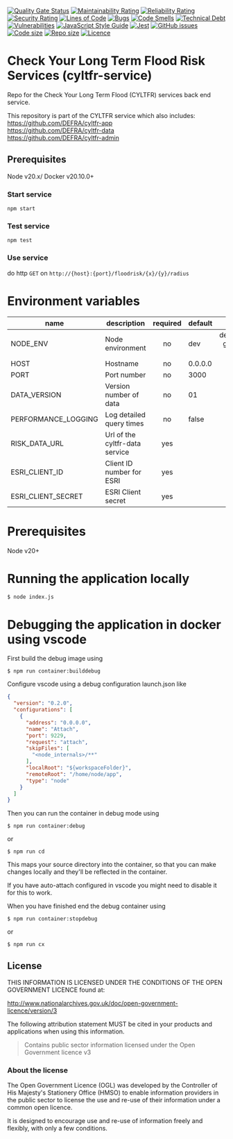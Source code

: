[![Quality Gate Status](https://sonarcloud.io/api/project_badges/measure?project=DEFRA_cyltfr-service&metric=alert_status)](https://sonarcloud.io/dashboard?id=DEFRA_cyltfr-service)
[![Maintainability Rating](https://sonarcloud.io/api/project_badges/measure?project=DEFRA_cyltfr-service&metric=sqale_rating)](https://sonarcloud.io/dashboard?id=DEFRA_cyltfr-service)
[![Reliability Rating](https://sonarcloud.io/api/project_badges/measure?project=DEFRA_cyltfr-service&metric=reliability_rating)](https://sonarcloud.io/dashboard?id=DEFRA_cyltfr-service)
[![Security Rating](https://sonarcloud.io/api/project_badges/measure?project=DEFRA_cyltfr-service&metric=security_rating)](https://sonarcloud.io/dashboard?id=DEFRA_cyltfr-service)
[![Lines of Code](https://sonarcloud.io/api/project_badges/measure?project=DEFRA_cyltfr-service&metric=ncloc)](https://sonarcloud.io/dashboard?id=DEFRA_cyltfr-service)
[![Bugs](https://sonarcloud.io/api/project_badges/measure?project=DEFRA_cyltfr-service&metric=bugs)](https://sonarcloud.io/dashboard?id=DEFRA_cyltfr-service)
[![Code Smells](https://sonarcloud.io/api/project_badges/measure?project=DEFRA_cyltfr-service&metric=code_smells)](https://sonarcloud.io/dashboard?id=DEFRA_cyltfr-service)
[![Technical Debt](https://sonarcloud.io/api/project_badges/measure?project=DEFRA_cyltfr-service&metric=sqale_index)](https://sonarcloud.io/dashboard?id=DEFRA_cyltfr-service)
[![Vulnerabilities](https://sonarcloud.io/api/project_badges/measure?project=DEFRA_cyltfr-service&metric=vulnerabilities)](https://sonarcloud.io/dashboard?id=DEFRA_cyltfr-service)
[![JavaScript Style Guide](https://img.shields.io/badge/code_style-standard-brightgreen.svg)](https://standardjs.com)
[![Jest](https://img.shields.io/badge/tested_with-jest-99424f.svg)](https://github.com/facebook/jest)
[![GitHub issues](https://img.shields.io/github/issues/DEFRA/cyltfr-service.svg)](https://github.com/DEFRA/cyltfr-service/issues/)
[![Code size](https://img.shields.io/github/languages/code-size/DEFRA/cyltfr-service.svg)]()
[![Repo size](https://img.shields.io/github/repo-size/DEFRA/cyltfr-service.svg)]()
[![Licence](https://img.shields.io/badge/licence-OGLv3-blue.svg)](http://www.nationalarchives.gov.uk/doc/open-government-licence/version/3)

# Check Your Long Term Flood Risk Services (cyltfr-service)
Repo for the Check Your Long Term Flood (CYLTFR) services back end service.

This repository is part of the CYLTFR service which also includes:\
<https://github.com/DEFRA/cyltfr-app>\
<https://github.com/DEFRA/cyltfr-data>\
<https://github.com/DEFRA/cyltfr-admin>

## Prerequisites
Node v20.x/
Docker v20.10.0+

### Start service

`npm start`

### Test service

`npm test`

### Use service

do http `GET` on `http://{host}:{port}/floodrisk/{x}/{y}/radius`

# Environment variables
| name                | description                    | required  |   default   |            valid              | notes |
|---------------------|--------------------------------|:---------:|-------------|:-----------------------------:|-------|
| NODE_ENV            | Node environment               |    no     | dev         | dev,test,prod-green,prod-blue |       |
| HOST                | Hostname                       |    no     | 0.0.0.0     |                               |       |
| PORT                | Port number                    |    no     | 3000        |                               |       |
| DATA_VERSION        | Version number of data         |    no     | 01          |                               |       |
| PERFORMANCE_LOGGING | Log detailed query times       |    no     | false       |                               |       |
| RISK_DATA_URL       | Url of the cyltfr-data service |    yes    |             |                               |       |
| ESRI_CLIENT_ID      | Client ID number for ESRI      |    yes    |             |                               |       |
| ESRI_CLIENT_SECRET  | ESRI Client secret             |    yes    |             |                               |       |

# Prerequisites

Node v20+

# Running the application locally

`$ node index.js`

# Debugging the application in docker using vscode

First build the debug image using

`$ npm run container:builddebug`

Configure vscode using a debug configuration launch.json like

```json
{
  "version": "0.2.0",
  "configurations": [
    {
      "address": "0.0.0.0",
      "name": "Attach",
      "port": 9229,
      "request": "attach",
      "skipFiles": [
        "<node_internals>/**"
      ],
      "localRoot": "${workspaceFolder}",
      "remoteRoot": "/home/node/app",
      "type": "node"
    }
  ]
}
```

Then you can run the container in debug mode using

`$ npm run container:debug`

or 

`$ npm run cd`

This maps your source directory into the container, so that you can make changes locally and they'll be reflected in the container.

If you have auto-attach configured in vscode you might need to disable it for this to work.

When you have finished end the debug container using

`$ npm run container:stopdebug`

or 

`$ npm run cx`

## License
THIS INFORMATION IS LICENSED UNDER THE CONDITIONS OF THE OPEN GOVERNMENT LICENCE found at:

<http://www.nationalarchives.gov.uk/doc/open-government-licence/version/3>

The following attribution statement MUST be cited in your products and applications when using this information.

>Contains public sector information licensed under the Open Government licence v3

### About the license
The Open Government Licence (OGL) was developed by the Controller of His Majesty's Stationery Office (HMSO) to enable information providers in the public sector to license the use and re-use of their information under a common open licence.

It is designed to encourage use and re-use of information freely and flexibly, with only a few conditions.